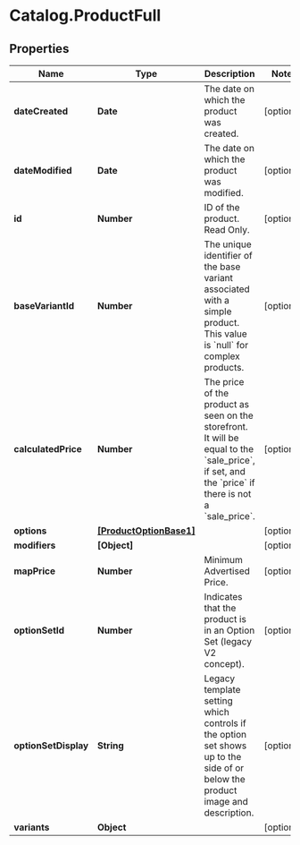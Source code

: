# Catalog.ProductFull

## Properties
Name | Type | Description | Notes
------------ | ------------- | ------------- | -------------
**dateCreated** | **Date** | The date on which the product was created.  | [optional] 
**dateModified** | **Date** | The date on which the product was modified.  | [optional] 
**id** | **Number** | ID of the product. Read Only. | [optional] 
**baseVariantId** | **Number** | The unique identifier of the base variant associated with a simple product. This value is &#x60;null&#x60; for complex products. | [optional] 
**calculatedPrice** | **Number** | The price of the product as seen on the storefront. It will be equal to the &#x60;sale_price&#x60;, if set, and the &#x60;price&#x60; if there is not a &#x60;sale_price&#x60;. | [optional] 
**options** | [**[ProductOptionBase1]**](ProductOptionBase1.md) |  | [optional] 
**modifiers** | **[Object]** |  | [optional] 
**mapPrice** | **Number** | Minimum Advertised Price. | [optional] 
**optionSetId** | **Number** | Indicates that the product is in an Option Set (legacy V2 concept). | [optional] 
**optionSetDisplay** | **String** | Legacy template setting which controls if the option set shows up to the side of or below the product image and description. | [optional] 
**variants** | **Object** |  | [optional] 
